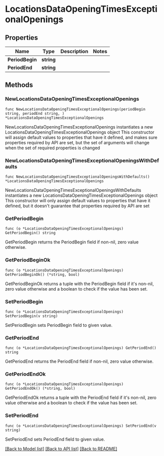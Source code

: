 # LocationsDataOpeningTimesExceptionalOpenings

## Properties

Name | Type | Description | Notes
------------ | ------------- | ------------- | -------------
**PeriodBegin** | **string** |  | 
**PeriodEnd** | **string** |  | 

## Methods

### NewLocationsDataOpeningTimesExceptionalOpenings

`func NewLocationsDataOpeningTimesExceptionalOpenings(periodBegin string, periodEnd string, ) *LocationsDataOpeningTimesExceptionalOpenings`

NewLocationsDataOpeningTimesExceptionalOpenings instantiates a new LocationsDataOpeningTimesExceptionalOpenings object
This constructor will assign default values to properties that have it defined,
and makes sure properties required by API are set, but the set of arguments
will change when the set of required properties is changed

### NewLocationsDataOpeningTimesExceptionalOpeningsWithDefaults

`func NewLocationsDataOpeningTimesExceptionalOpeningsWithDefaults() *LocationsDataOpeningTimesExceptionalOpenings`

NewLocationsDataOpeningTimesExceptionalOpeningsWithDefaults instantiates a new LocationsDataOpeningTimesExceptionalOpenings object
This constructor will only assign default values to properties that have it defined,
but it doesn't guarantee that properties required by API are set

### GetPeriodBegin

`func (o *LocationsDataOpeningTimesExceptionalOpenings) GetPeriodBegin() string`

GetPeriodBegin returns the PeriodBegin field if non-nil, zero value otherwise.

### GetPeriodBeginOk

`func (o *LocationsDataOpeningTimesExceptionalOpenings) GetPeriodBeginOk() (*string, bool)`

GetPeriodBeginOk returns a tuple with the PeriodBegin field if it's non-nil, zero value otherwise
and a boolean to check if the value has been set.

### SetPeriodBegin

`func (o *LocationsDataOpeningTimesExceptionalOpenings) SetPeriodBegin(v string)`

SetPeriodBegin sets PeriodBegin field to given value.


### GetPeriodEnd

`func (o *LocationsDataOpeningTimesExceptionalOpenings) GetPeriodEnd() string`

GetPeriodEnd returns the PeriodEnd field if non-nil, zero value otherwise.

### GetPeriodEndOk

`func (o *LocationsDataOpeningTimesExceptionalOpenings) GetPeriodEndOk() (*string, bool)`

GetPeriodEndOk returns a tuple with the PeriodEnd field if it's non-nil, zero value otherwise
and a boolean to check if the value has been set.

### SetPeriodEnd

`func (o *LocationsDataOpeningTimesExceptionalOpenings) SetPeriodEnd(v string)`

SetPeriodEnd sets PeriodEnd field to given value.



[[Back to Model list]](../README.md#documentation-for-models) [[Back to API list]](../README.md#documentation-for-api-endpoints) [[Back to README]](../README.md)


